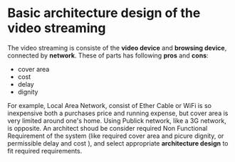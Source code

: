 # Basic architecture design of the video streaming
The video streaming is consiste of the **video device** and **browsing device**, connected by **network**. These of parts has following **pros** and **cons**:  
- cover area
- cost
- delay
- dignity

For example, Local Area Network, consist of Ether Cable or WiFi is so inexpensive both a purchases price and running expense, but cover area is very limited around one's home. Using Publick network, like a 3G network, is opposite.
An architect shoud be consider required Non Functional Requirement of the system (like required cover area and picure dignity, or permissible delay and cost ), and select appropriate **architecture design** to fit required requirements.



